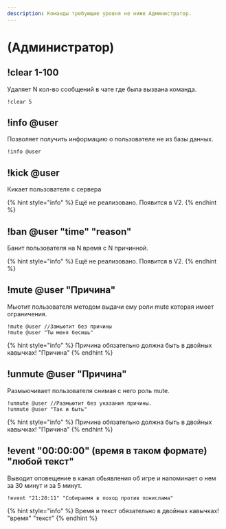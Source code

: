 ```yaml
---
description: Команды требующие уровня не ниже Администратор.
---
```


# \(Администратор\)

## !clear 1-100

Удаляет N кол-во сообщений в чате где была вызвана команда.

```text
!clear 5
```

## !info @user

Позволяет получить информацию о пользователе не из базы данных.

```text
!info @user
```

## !kick @user

Кикает пользователя с сервера

{% hint style="info" %}
Ещё не реализовано. Появится в V2.
{% endhint %}

## !ban @user "time" "reason"

Банит пользователя на N время с N причинной.

{% hint style="info" %}
Ещё не реализовано. Появится в V2.
{% endhint %}

## !mute @user "Причина"

Мьютит пользователя методом выдачи ему роли mute которая имеет ограничения.

```text
!mute @user //Замьютит без причины
!mute @user "Ты меня бесишь"
```

{% hint style="info" %}
Причина обязательно должна быть в двойных кавычках! "Причина"
{% endhint %}

## !unmute @user "Причина"

Размьючивает пользователя снимая с него роль mute.

```text
!unmute @user //Размьютит без указания причины.
!unmute @user "Так и быть"
```

{% hint style="info" %}
Причина обязательно должна быть в двойных кавычках! "Причина"
{% endhint %}

## !event "00:00:00" \(время в таком формате\) "любой текст"

Выводит оповещение в канал обьявления об игре и напоминает о нем за 30 минут и за 5 минут.

```text
!event "21:20:11" "Собираемя в поход против понислама"
```

{% hint style="info" %}
Время и текст обязательно в двойных кавычках! "время" "текст"
{% endhint %}

